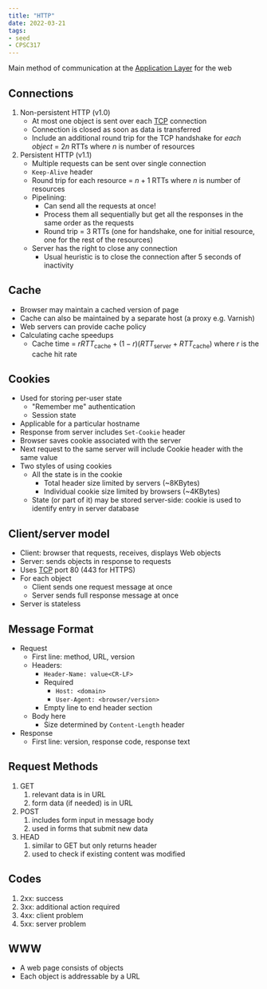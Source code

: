 ```yaml
---
title: "HTTP"
date: 2022-03-21
tags:
- seed
- CPSC317
---
```


Main method of communication at the [Application Layer](thoughts/Application%20Layer.md) for the web

## Connections
1. Non-persistent HTTP (v1.0)
	- At most one object is sent over each [TCP](thoughts/TCP.md) connection
	- Connection is closed as soon as data is transferred
	- Include an additional round trip for the TCP handshake for *each object* = $2n$ RTTs where $n$ is number of resources
2. Persistent HTTP (v1.1)
	- Multiple requests can be sent over single connection
	- `Keep-Alive` header
	- Round trip for each resource = $n + 1$ RTTs where $n$ is number of resources
	- Pipelining:
		- Can send all the requests at once!
		- Process them all sequentially but get all the responses in the same order as the requests
		- Round trip = 3 RTTs (one for handshake, one for initial resource, one for the rest of the resources)
	- Server has the right to close any connection
		- Usual heuristic is to close the connection after 5 seconds of inactivity

## Cache
- Browser may maintain a cached version of page
- Cache can also be maintained by a separate host (a proxy e.g. Varnish)
- Web servers can provide cache policy
- Calculating cache speedups
	- Cache time = $rRTT_\textrm{cache} + (1-r)(RTT_\textrm{server} + RTT_\textrm{cache})$ where $r$ is the cache hit rate

## Cookies
- Used for storing per-user state
	- "Remember me" authentication
	- Session state
- Applicable for a particular hostname
- Response from server includes `Set-Cookie` header
- Browser saves cookie associated with the server
- Next request to the same server will include Cookie header with the same value
- Two styles of using cookies
	- All the state is in the cookie
		- Total header size limited by servers (~8KBytes)
		- Individual cookie size limited by browsers (~4KBytes)
	- State (or part of it) may be stored server-side: cookie is used to identify entry in server database

## Client/server model
- Client: browser that requests, receives, displays Web objects
- Server: sends objects in response to requests
- Uses [TCP](thoughts/TCP.md) port 80 (443 for HTTPS)
- For each object
	- Client sends one request message at once
	- Server sends full response message at once
- Server is stateless

## Message Format
- Request
	- First line: method, URL, version
	- Headers:
		- `Header-Name: value<CR-LF>`
		- Required
			- `Host: <domain>`
			- `User-Agent: <browser/version>`
		- Empty line to end header section
	- Body here
		- Size determined by `Content-Length` header
- Response
	- First line: version, response code, response text

## Request Methods
1. GET
	1. relevant data is in URL
	2. form data (if needed) is in URL
2. POST
	1. includes form input in message body
	2. used in forms that submit new data
3. HEAD
	1. similar to GET but only returns header
	2. used to check if existing content was modified

## Codes
1. 2xx: success
2. 3xx: additional action required
3. 4xx: client problem
4. 5xx: server problem

## WWW
- A web page consists of objects
- Each object is addressable by a URL